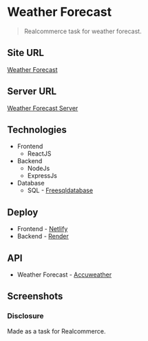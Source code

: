 # Weather Forecast

> Realcommerce task for weather forecast.

## Site URL

[Weather Forecast](https://realcommerce-task.netlify.app/)

## Server URL

[Weather Forecast Server](https://oziv-oz-ziv-15-01-2023-fullstack.onrender.com/)

## Technologies

- Frontend
  - ReactJS
- Backend
  - NodeJs
  - ExpressJs
- Database
  - SQL - [Freesqldatabase](https://www.freesqldatabase.com/)

## Deploy

- Frontend - [Netlify](https://www.netlify.com/)
- Backend - [Render](https://render.com/)

## API

- Weather Forecast - [Accuweather](https://developer.accuweather.com/)

## Screenshots

### Disclosure

Made as a task for Realcommerce.
